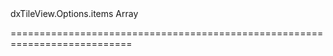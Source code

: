<!--id-->dxTileView.Options.items<!--/id-->
<!--merge--><!--/merge-->
<!--type-->Array<String, dxTileViewItem, Object><!--/type-->
===========================================================================
